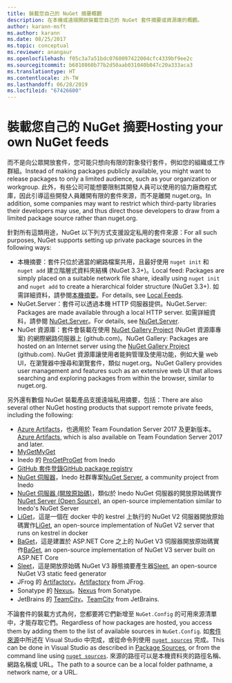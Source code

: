 ```yaml
---
title: 裝載您自己的 NuGet 摘要概觀
description: 在本機或遠端開啟裝載您自己的 NuGet 套件摘要或資源庫的概觀。
author: karann-msft
ms.author: karann
ms.date: 08/25/2017
ms.topic: conceptual
ms.reviewer: anangaur
ms.openlocfilehash: f05c3a7a51bdc0760097422004cfc4339bf9ee2c
ms.sourcegitcommit: b6810860b77b2d50aab031040b047c20a333aca3
ms.translationtype: HT
ms.contentlocale: zh-TW
ms.lasthandoff: 06/28/2019
ms.locfileid: "67426600"
---
```

# <a name="hosting-your-own-nuget-feeds"></a><span data-ttu-id="36512-103">裝載您自己的 NuGet 摘要</span><span class="sxs-lookup"><span data-stu-id="36512-103">Hosting your own NuGet feeds</span></span>

<span data-ttu-id="36512-104">而不是向公眾開放套件，您可能只想向有限的對象發行套件，例如您的組織或工作群組。</span><span class="sxs-lookup"><span data-stu-id="36512-104">Instead of making packages publicly available, you might want to release packages to only a limited audience, such as your organization or workgroup.</span></span> <span data-ttu-id="36512-105">此外，有些公司可能想要限制其開發人員可以使用的協力廠商程式庫，因此引導這些開發人員離開有限的套件來源，而不是離開 nuget.org。</span><span class="sxs-lookup"><span data-stu-id="36512-105">In addition, some companies may want to restrict which third-party libraries their developers may use, and thus direct those developers to draw from a limited package source rather than nuget.org.</span></span>

<span data-ttu-id="36512-106">針對所有這類用途，NuGet 以下列方式支援設定私用的套件來源：</span><span class="sxs-lookup"><span data-stu-id="36512-106">For all such purposes, NuGet supports setting up private package sources in the following ways:</span></span>

- <span data-ttu-id="36512-107">本機摘要：套件只位於適當的網路檔案共用，且最好使用 `nuget init` 和 `nuget add` 建立階層式資料夾結構 (NuGet 3.3+)。</span><span class="sxs-lookup"><span data-stu-id="36512-107">Local feed: Packages are simply placed on a suitable network file share, ideally using `nuget init` and `nuget add` to create a hierarchical folder structure (NuGet 3.3+).</span></span> <span data-ttu-id="36512-108">如需詳細資料，請參閱[本機摘要](../hosting-packages/local-feeds.md)。</span><span class="sxs-lookup"><span data-stu-id="36512-108">For details, see [Local Feeds](../hosting-packages/local-feeds.md).</span></span>
- <span data-ttu-id="36512-109">NuGet.Server：套件可以透過本機 HTTP 伺服器提供。</span><span class="sxs-lookup"><span data-stu-id="36512-109">NuGet.Server: Packages are made available through a local HTTP server.</span></span> <span data-ttu-id="36512-110">如需詳細資料，請參閱 [NuGet.Server](../hosting-packages/nuget-server.md)。</span><span class="sxs-lookup"><span data-stu-id="36512-110">For details, see [NuGet.Server](../hosting-packages/nuget-server.md).</span></span>
- <span data-ttu-id="36512-111">NuGet 資源庫：套件會裝載在使用 [NuGet Gallery Project](https://github.com/NuGet/NuGetGallery#build-and-run-the-gallery-in-arbitrary-number-easy-steps) (NuGet 資源庫專案) 的網際網路伺服器上 (github.com)。</span><span class="sxs-lookup"><span data-stu-id="36512-111">NuGet Gallery: Packages are hosted on an Internet server using the [NuGet Gallery Project](https://github.com/NuGet/NuGetGallery#build-and-run-the-gallery-in-arbitrary-number-easy-steps) (github.com).</span></span> <span data-ttu-id="36512-112">NuGet 資源庫讓使用者能夠管理及使用功能，例如大量 web UI，在瀏覽器中搜尋和瀏覽套件，類似 nuget.org。</span><span class="sxs-lookup"><span data-stu-id="36512-112">NuGet Gallery provides user management and features such as an extensive web UI that allows searching and exploring packages from within the browser, similar to nuget.org.</span></span>

<span data-ttu-id="36512-113">另外還有數個 NuGet 裝載產品支援遠端私用摘要，包括：</span><span class="sxs-lookup"><span data-stu-id="36512-113">There are also several other NuGet hosting products that support remote private feeds, including the following:</span></span>

- <span data-ttu-id="36512-114">[Azure Artifacts](https://www.visualstudio.com/docs/package/nuget/publish)，也適用於 Team Foundation Server 2017 及更新版本。</span><span class="sxs-lookup"><span data-stu-id="36512-114">[Azure Artifacts](https://www.visualstudio.com/docs/package/nuget/publish), which is also available on Team Foundation Server 2017 and later.</span></span>
- [<span data-ttu-id="36512-115">MyGet</span><span class="sxs-lookup"><span data-stu-id="36512-115">MyGet</span></span>](http://myget.org)
- <span data-ttu-id="36512-116">Inedo 的 [ProGet](http://inedo.com/proget)</span><span class="sxs-lookup"><span data-stu-id="36512-116">[ProGet](http://inedo.com/proget) from Inedo</span></span>
- [<span data-ttu-id="36512-117">GitHub 套件登錄</span><span class="sxs-lookup"><span data-stu-id="36512-117">GitHub package registry</span></span>](https://help.github.com/articles/configuring-nuget-for-use-with-github-package-registry)
- <span data-ttu-id="36512-118">[NuGet 伺服器](http://nugetserver.net/)，Inedo 社群專案</span><span class="sxs-lookup"><span data-stu-id="36512-118">[NuGet Server](http://nugetserver.net/), a community project from Inedo</span></span>
- <span data-ttu-id="36512-119">[NuGet 伺服器 (開放原始碼)](http://nuget-server.net)，類似於 Inedo NuGet 伺服器的開放原始碼實作</span><span class="sxs-lookup"><span data-stu-id="36512-119">[NuGet Server (Open Source)](http://nuget-server.net), an open-source implementation similar to Inedo's NuGet Server</span></span>
- <span data-ttu-id="36512-120">[LiGet](https://github.com/ai-traders/liget)，這是一個在 docker 中的 kestrel 上執行的 NuGet V2 伺服器開放原始碼實作</span><span class="sxs-lookup"><span data-stu-id="36512-120">[LiGet](https://github.com/ai-traders/liget), an open-source implementation of NuGet V2 server that runs on kestrel in docker</span></span>
- <span data-ttu-id="36512-121">[BaGet](https://github.com/loic-sharma/BaGet)，這是建置於 ASP.NET Core 之上的 NuGet V3 伺服器開放原始碼實作</span><span class="sxs-lookup"><span data-stu-id="36512-121">[BaGet](https://github.com/loic-sharma/BaGet), an open-source implementation of NuGet V3 server built on ASP.NET Core</span></span>
- <span data-ttu-id="36512-122">[Sleet](https://github.com/emgarten/sleet)，這是開放原始碼 NuGet V3 靜態摘要產生器</span><span class="sxs-lookup"><span data-stu-id="36512-122">[Sleet](https://github.com/emgarten/sleet), an open-source NuGet V3 static feed generator</span></span>
- <span data-ttu-id="36512-123">JFrog 的 [Artifactory](https://www.jfrog.com/artifactory/)。</span><span class="sxs-lookup"><span data-stu-id="36512-123">[Artifactory](https://www.jfrog.com/artifactory/) from JFrog.</span></span>
- <span data-ttu-id="36512-124">Sonatype 的 [Nexus](http://www.sonatype.org/nexus/)。</span><span class="sxs-lookup"><span data-stu-id="36512-124">[Nexus](http://www.sonatype.org/nexus/) from Sonatype.</span></span>
- <span data-ttu-id="36512-125">JetBrains 的 [TeamCity](https://www.jetbrains.com/teamcity/)。</span><span class="sxs-lookup"><span data-stu-id="36512-125">[TeamCity](https://www.jetbrains.com/teamcity/) from JetBrains.</span></span>

<span data-ttu-id="36512-126">不論套件的裝載方式為何，您都要將它們新增至 `NuGet.Config` 的可用來源清單中，才能存取它們。</span><span class="sxs-lookup"><span data-stu-id="36512-126">Regardless of how packages are hosted, you access them by adding them to the list of available sources in `NuGet.Config`.</span></span> <span data-ttu-id="36512-127">如[套件來源](../tools/package-manager-ui.md#package-sources)中所述在 Visual Studio 中完成，或從命令列使用 [`nuget sources`](../tools/cli-ref-sources.md) 完成。</span><span class="sxs-lookup"><span data-stu-id="36512-127">This can be done in Visual Studio as described in [Package Sources](../tools/package-manager-ui.md#package-sources), or from the command line using [`nuget sources`](../tools/cli-ref-sources.md).</span></span> <span data-ttu-id="36512-128">來源的路徑可以是本機資料夾的路徑名稱、網路名稱或 URL。</span><span class="sxs-lookup"><span data-stu-id="36512-128">The path to a source can be a local folder pathname, a network name, or a URL.</span></span>
